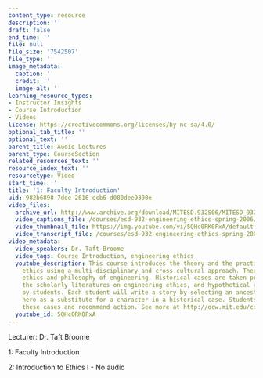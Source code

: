 ```yaml
---
content_type: resource
description: ''
draft: false
end_time: ''
file: null
file_size: '7542507'
file_type: ''
image_metadata:
  caption: ''
  credit: ''
  image-alt: ''
learning_resource_types:
- Instructor Insights
- Course Introduction
- Videos
license: https://creativecommons.org/licenses/by-nc-sa/4.0/
optional_tab_title: ''
optional_text: ''
parent_title: Audio Lectures
parent_type: CourseSection
related_resources_text: ''
resource_index_text: ''
resourcetype: Video
start_time: ''
title: '1: Faculty Introduction'
uid: 982b6898-7dee-2616-ecb6-d080dee9300e
video_files:
  archive_url: http://www.archive.org/download/MITESD.932S06/MITESD_932S06intro_300k.mp4
  video_captions_file: /courses/esd-932-engineering-ethics-spring-2006/course_introduction_mit_esd932_engineering_ethics_spring_2006.vtt
  video_thumbnail_file: https://img.youtube.com/vi/5QHc0RK0FxA/default.jpg
  video_transcript_file: /courses/esd-932-engineering-ethics-spring-2006/course_introduction_mit_esd932_engineering_ethics_spring_2006.pdf
video_metadata:
  video_speakers: Dr. Taft Broome
  video_tags: Course Introduction, engineering ethics
  youtube_description: This course introduces the theory and the practice of engineering
    ethics using a multi-disciplinary and cross-cultural approach. Theory includes
    ethics and philosophy of engineering. Historical cases are taken primarily from
    the scholarly literatures on engineering ethics, and hypothetical cases are written
    by students. Each student will write a story by selecting an ancestor or mythic
    hero as a substitute for a character in a historical case. Students will compare
    these cases and recommend action. See more at http://ocw.mit.edu/courses/engineering-systems-division/esd-932-engineering-ethics-spring-2006/
  youtube_id: 5QHc0RK0FxA
---
```

Lecturer: Dr. Taft Broome

1: Faculty Introduction

2: Introduction to Ethics I - No audio